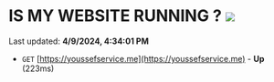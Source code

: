 # IS MY WEBSITE RUNNING ? [![](https://img.shields.io/static/v1?label=Sponsor&message=%E2%9D%A4&logo=GitHub&color=%23fe8e86)](https://github.com/sponsors/<username>)

Last updated: **4/9/2024, 4:34:01 PM**

- `GET` [https://youssefservice.me](https://youssefservice.me) - **Up** (223ms)
